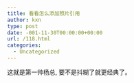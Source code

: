```yaml
---
title: 看看怎么添加照片引用
author: kxn
type: post
date: -001-11-30T00:00:00+00:00
url: /118.html
categories:
  - Uncategorized
---
```


<div>
  这就是第一帅杨总, 要不是抖糊了就更经典了。
</div>
